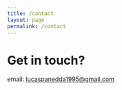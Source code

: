 ```yaml
---
title: /contact
layout: page
permalink: /contact
---
```


# Get in touch?
email: lucaspanedda1995@gmail.com